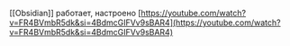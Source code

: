 [[Obsidian]]
работает, настроено
[https://youtube.com/watch?v=FR4BVmbR5dk&si=4BdmcGIFVv9sBAR4](https://youtube.com/watch?v=FR4BVmbR5dk&si=4BdmcGIFVv9sBAR4)